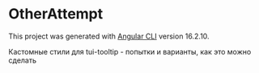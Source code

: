 # OtherAttempt

This project was generated with [Angular CLI](https://github.com/angular/angular-cli) version 16.2.10.

Кастомные стили для tui-tooltip - попытки и варианты, как это можно сделать
